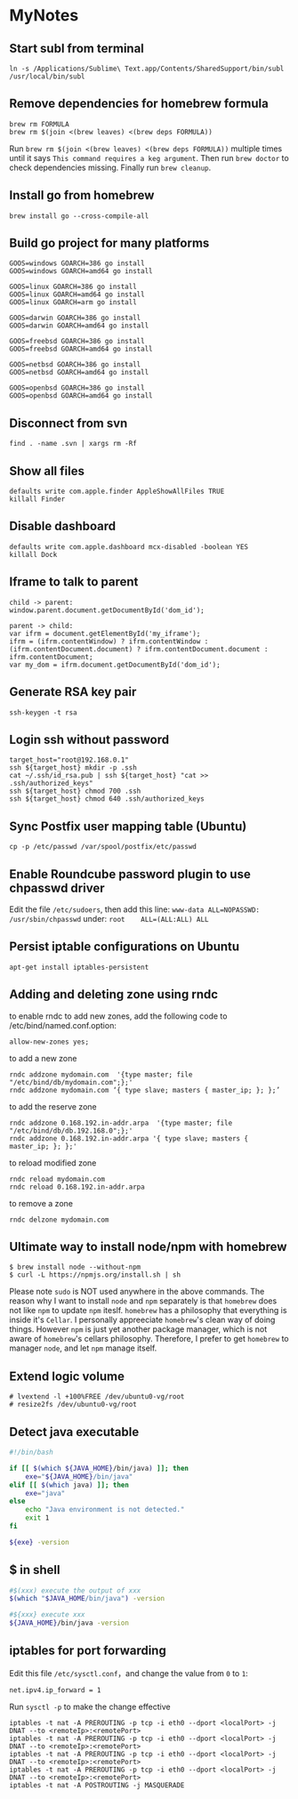 MyNotes
=======

Start subl from terminal
---
`ln -s /Applications/Sublime\ Text.app/Contents/SharedSupport/bin/subl /usr/local/bin/subl`

Remove dependencies for homebrew formula
---
```
brew rm FORMULA
brew rm $(join <(brew leaves) <(brew deps FORMULA))
```
Run `brew rm $(join <(brew leaves) <(brew deps FORMULA))` multiple times until it says `This command requires a keg argument`. Then run `brew doctor` to check dependencies missing. Finally run `brew cleanup`.

Install go from homebrew
---
`brew install go --cross-compile-all`

Build go project for many platforms
---
```
GOOS=windows GOARCH=386 go install
GOOS=windows GOARCH=amd64 go install

GOOS=linux GOARCH=386 go install
GOOS=linux GOARCH=amd64 go install
GOOS=linux GOARCH=arm go install

GOOS=darwin GOARCH=386 go install
GOOS=darwin GOARCH=amd64 go install

GOOS=freebsd GOARCH=386 go install
GOOS=freebsd GOARCH=amd64 go install

GOOS=netbsd GOARCH=386 go install
GOOS=netbsd GOARCH=amd64 go install

GOOS=openbsd GOARCH=386 go install
GOOS=openbsd GOARCH=amd64 go install
```

Disconnect from svn
---
`find . -name .svn | xargs rm -Rf`

Show all files
---
```
defaults write com.apple.finder AppleShowAllFiles TRUE
killall Finder
```

Disable dashboard
---
```
defaults write com.apple.dashboard mcx-disabled -boolean YES
killall Dock
```

Iframe to talk to parent
---
```
child -> parent: 
window.parent.document.getDocumentById('dom_id');  

parent -> child: 
var ifrm = document.getElementById('my_iframe');  
ifrm = (ifrm.contentWindow) ? ifrm.contentWindow : (ifrm.contentDocument.document) ? ifrm.contentDocument.document : ifrm.contentDocument;  
var my_dom = ifrm.document.getDocumentById('dom_id');  
```

Generate RSA key pair
---
`ssh-keygen -t rsa`

Login ssh without password
---
```
target_host="root@192.168.0.1"
ssh ${target_host} mkdir -p .ssh
cat ~/.ssh/id_rsa.pub | ssh ${target_host} "cat >> .ssh/authorized_keys"
ssh ${target_host} chmod 700 .ssh
ssh ${target_host} chmod 640 .ssh/authorized_keys
```

Sync Postfix user mapping table (Ubuntu)
---
`cp -p /etc/passwd /var/spool/postfix/etc/passwd`

Enable Roundcube password plugin to use chpasswd driver
---
Edit the file `/etc/sudoers`, then add this line:
`www-data ALL=NOPASSWD: /usr/sbin/chpasswd` under:
`root    ALL=(ALL:ALL) ALL`

Persist iptable configurations on Ubuntu
---
`apt-get install iptables-persistent`

Adding and deleting zone using rndc
---
to enable rndc to add new zones, add the following code to /etc/bind/named.conf.option:
```
allow-new-zones yes;
```
to add a new zone
```
rndc addzone mydomain.com  '{type master; file "/etc/bind/db/mydomain.com";};'
rndc addzone mydomain.com ‘{ type slave; masters { master_ip; }; };’
```
to add the reserve zone
```
rndc addzone 0.168.192.in-addr.arpa  '{type master; file "/etc/bind/db/db.192.168.0";};'
rndc addzone 0.168.192.in-addr.arpa '{ type slave; masters { master_ip; }; };'
```

to reload modified zone
```
rndc reload mydomain.com
rndc reload 0.168.192.in-addr.arpa
```

to remove a zone
```
rndc delzone mydomain.com
```

Ultimate way to install node/npm with homebrew
---
```
$ brew install node --without-npm
$ curl -L https://npmjs.org/install.sh | sh
```
Please note `sudo` is NOT used anywhere in the above commands. The reason why I want to install `node` and `npm` separately is that `homebrew` does not like `npm` to update `npm` iteslf. `homebrew` has a philosophy that everything is inside it's `Cellar`. I personally appreeciate `homebrew`'s clean way of doing things. However `npm` is just yet another package manager, which is not aware of `homebrew`'s cellars philosophy. Therefore, I prefer to get `homebrew` to manager `node`, and let `npm` manage itself. 

Extend logic volume
---
```
# lvextend -l +100%FREE /dev/ubuntu0-vg/root
# resize2fs /dev/ubuntu0-vg/root 
```

Detect java executable
---
```bash
#!/bin/bash

if [[ $(which ${JAVA_HOME}/bin/java) ]]; then
	exe="${JAVA_HOME}/bin/java"
elif [[ $(which java) ]]; then
	exe="java"
else 
	echo "Java environment is not detected."
	exit 1
fi

${exe} -version
```

$ in shell
---
```bash
#$(xxx) execute the output of xxx
$(which "$JAVA_HOME/bin/java") -version

#${xxx} execute xxx
${JAVA_HOME}/bin/java -version
```

iptables for port forwarding
---
Edit this file `/etc/sysctl.conf`，and change the value from `0` to `1`:
```
net.ipv4.ip_forward = 1
```
Run `sysctl -p` to make the change effective 

```
iptables -t nat -A PREROUTING -p tcp -i eth0 --dport <localPort> -j DNAT --to <remoteIp>:<remotePort>
iptables -t nat -A PREROUTING -p tcp -i eth0 --dport <localPort> -j DNAT --to <remoteIp>:<remotePort>
iptables -t nat -A PREROUTING -p tcp -i eth0 --dport <localPort> -j DNAT --to <remoteIp>:<remotePort>
iptables -t nat -A PREROUTING -p tcp -i eth0 --dport <localPort> -j DNAT --to <remoteIp>:<remotePort>
iptables -t nat -A POSTROUTING -j MASQUERADE
```
